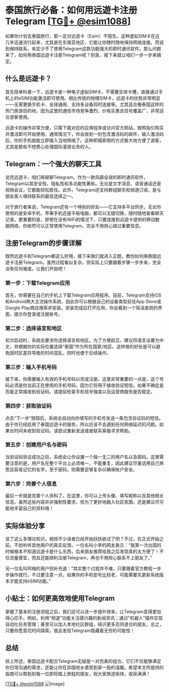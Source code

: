 # 泰国旅行必备：如何用远遊卡注册Telegram [[TG💪+ @esim1088](https://t.me/s/esim1088)]

如果你计划去泰国旅行，那一定对远遊卡（Esim）不陌生。这种虚拟SIM卡在近几年迅速流行起来，尤其是在东南亚地区，它能让你随时随地保持网络连接。而说到保持联系，肯定少不了使用Telegram这款功能强大的即时通讯软件。那么问题来了，如何用泰国远遊卡注册Telegram呢？别急，接下来就让咱们一步一步来搞定。

## 什么是远遊卡？

首先简单科普一下，远遊卡是一种电子虚拟SIM卡，不需要实体卡槽，直接通过手机上的eSIM功能激活即可使用。相比传统的物理SIM卡，远遊卡的优势非常明显——无需更换手机卡、全球通用、支持多设备同时连接等。尤其适合像泰国这样的热门旅游目的地，因为这里的通信市场竞争激烈，价格实惠且信号覆盖广，非常适合游客使用。

远遊卡的操作非常方便，只需下载对应的应用程序或访问官方网站，按照指引购买并激活即可开始使用。通常情况下，你会收到一封包含激活码的邮件，输入激活码后，你的手机就能立即接入当地网络了。这种即插即用的方式极大地方便了游客，尤其是那些不想费心处理国际漫游业务的人。

## Telegram：一个强大的聊天工具

说完远遊卡，咱们再聊聊Telegram。作为一款风靡全球的即时通讯软件，Telegram以其安全性、隐私性和多功能性著称。无论是文字消息、语音通话还是视频会议，它都能轻松胜任。此外，Telegram还支持群组聊天和频道订阅，是与朋友家人保持联系的最佳选择之一。

对于旅行者来说，Telegram还有一个特别的好处——它支持多平台同步。无论你使用的是安卓手机、苹果手机还是平板电脑，都可以无缝切换，随时随地查看聊天记录。更重要的是，即使在没有WiFi的情况下，只要连接到远遊卡提供的移动数据网络，你依然可以正常使用Telegram，完全不用担心错过重要信息。

## 注册Telegram的步骤详解

既然远遊卡和Telegram都这么好用，接下来我们就进入正题，教你如何用泰国远遊卡注册Telegram。虽然过程看似复杂，但实际上只要跟着步骤一步步来，完全没有任何难度。让我们开始吧！

### 第一步：下载Telegram应用

首先，你需要在自己的手机上下载Telegram应用程序。目前，Telegram支持iOS和Android两大主流操作系统，因此你可以根据自己的设备类型前往App Store或Google Play商店搜索并安装。安装完成后打开应用，你会看到一个简洁直观的界面，提示你登录或注册账号。

### 第二步：选择语言和地区

初次启动时，系统会要求你选择语言和地区。为了方便起见，建议将语言设置为中文，并根据你的实际位置选择“泰国”作为所在国家/地区。这样做的好处是可以避免因时区差异导致的时间混乱，同时也便于后续操作。

### 第三步：输入手机号码

接下来，你需要输入有效的手机号码以完成注册。这里非常重要的一点是，这个号码必须是你当前正在使用的手机号码，因为它将用于接收验证短信。如果不确定是否能正常接收到验证码，请提前检查手机信号强度以及运营商服务是否稳定。

### 第四步：获取验证码

点击“下一步”按钮后，系统会自动向你填写的手机号发送一条包含验证码的短信。由于你已经启用了泰国远遊卡的服务，所以应该不会遇到任何网络延迟的问题。如果长时间未收到验证码，请尝试重新发送或者联系客服寻求帮助。

### 第五步：创建用户名与密码

当验证码验证成功之后，系统会让你设置一个独一无二的用户名以及密码。这里需要注意的是，用户名在整个平台上必须唯一，不能重复，因此建议尽量选用自己熟悉且容易记忆的名字。至于密码，则需要足够复杂以确保账户安全。

### 第六步：完善个人信息

最后一步就是完善个人资料了。在这里，你可以上传头像、填写昵称以及其他相关信息。虽然这些内容并非强制性要求，但为了更好地融入社区氛围，还是建议尽可能地丰富自己的资料哦！

## 实际体验分享

说了这么多理论知识，相信不少读者已经开始跃跃欲试了吧？不过，在正式开始之前，不妨听听其他用户的真实反馈。一位名叫小李的网友表示：“我第一次出国的时候根本不知道远遊卡是什么东西，后来朋友推荐给我之后发现真的太方便了！不仅流量便宜，而且还能顺利注册Telegram，再也不用担心联系不上朋友了。”

另一位名叫阿梅的用户则补充道：“其实整个过程并不难，只要跟着官方教程一步步操作就行。不过要注意一点，如果你的手机型号比较老，可能需要先更新系统版本才能支持eSIM功能。”

## 小贴士：如何更高效地使用Telegram

掌握了基本的注册流程之后，我们还可以进一步提升效率，让Telegram变得更加得心应手。例如，利用“频道”功能关注感兴趣的新闻资讯；通过“机器人”插件实现自动化任务管理；甚至可以加入本地社区群组，结识更多志同道合的朋友。总之，只要你愿意花时间探索，就会发现Telegram隐藏着无穷的可能性！

## 总结

综上所述，泰国远遊卡配合Telegram无疑是一对完美的组合。它们不仅能够满足你日常沟通的需求，还能让你在异国他乡感受到家一般的温暖。希望本文所提供的指南可以帮助到每一位即将踏上旅程的朋友，祝大家旅途愉快，收获满满！

[[TG💪+ @esim1088](https://t.me/s/esim1088) ![Image](https://i.postimg.cc/4NQfJmqS/Snipaste-2025-05-13-00-14-12.png)]